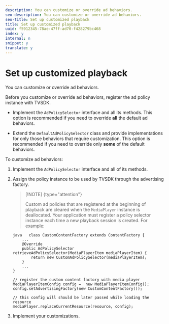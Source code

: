 ```yaml
---
description: You can customize or override ad behaviors.
seo-description: You can customize or override ad behaviors.
seo-title: Set up customized playback
title: Set up customized playback
uuid: f5912345-78ae-47ff-ad70-f428279bc468
index: y
internal: n
snippet: y
translate: y
---
```


# Set up customized playback

You can customize or override ad behaviors.

Before you customize or override ad behaviors, register the ad policy instance with TVSDK. 

* Implement the `AdPolicySelector` interface and all its methods. This option is recommended if you need to override **all** the default ad behaviors. 

* Extend the `DefaultAdPolicySelector` class and provide implementations for only those behaviors that require customization. This option is recommended if you need to override only **some** of the default behaviors. 



To customize ad behaviors: 

1. Implement the `AdPolicySelector` interface and all of its methods.
1. Assign the policy instance to be used by TVSDK through the advertising factory.


   >[!NOTE] {type="attention"}
   >
   >Custom ad policies that are registered at the beginning of playback are cleared when the `MediaPlayer` instance is deallocated. Your application must register a policy selector instance each time a new playback session is created. 
   For example: 
   ```
   java   class CustomContentFactory extends ContentFactory { 
       ... 
       @Override 
       public AdPolicySelector retrieveAdPolicySelector(MediaPlayerItem mediaPlayerItem) { 
           return new CustomAdPolicySelector(mediaPlayerItem); 
       } 
       ... 
   } 
    
   // register the custom content factory with media player 
   MediaPlayerItemConfig config =  new MediaPlayerItemConfig(); 
   config.setAdvertisingFactory(new CustomContentFactory()); 
    
   // this config will should be later passed while loading the resource 
   mediaPlayer.replaceCurrentResource(resource, config);
   ```


1. Implement your customizations.
